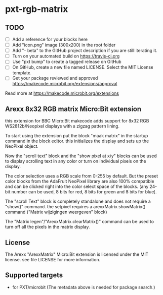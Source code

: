 # pxt-rgb-matrix



## TODO

- [ ] Add a reference for your blocks here
- [ ] Add "icon.png" image (300x200) in the root folder
- [ ] Add "- beta" to the GitHub project description if you are still iterating it.
- [ ] Turn on your automated build on https://travis-ci.org
- [ ] Use "pxt bump" to create a tagged release on GitHub
- [ ] On GitHub, create a new file named LICENSE. Select the MIT License template.
- [ ] Get your package reviewed and approved https://makecode.microbit.org/extensions/approval

Read more at https://makecode.microbit.org/extensions


## Arexx 8x32 RGB matrix Micro:Bit extension

this extension for BBC Micro:Bit makecode adds support for 8x32 RGB WS2812b/Neopixel displays with a zigzag pattern lining.

To start using the extension put the block "maak matrix" in the startup command in the block editor. this initializes the display and sets up the NeoPixel object.

Now the "scroll text" block and the "show pixel at x/y" blocks can be used to display scrolling text in any color or turn on individual pixels on the display.

The color selection uses a RGB scale from 0-255 by default. But the preset color blocks from the AdaFruit NeoPixel library are also 100% compatible and can be clicked right into the color select space of the blocks. (any 24-bit number can be used, 8 bits for red, 8 bits for green and 8 bits for blue).

The "scroll Text" block is completely standalone and does not require a "show()" command. the setpixel requires a arexxMatrix.showMatrix() command ("Matrix wijzigingen weergeven" block)

The "Matrix legen"/"ArexxMatrix.clearMatrix()" command can be used to turn off all the pixels in the matrix display.

## License
The Arexx "ArexxMatrix" Micro:Bit extension is licensed under the MIT license. see file LICENSE for more information.


## Supported targets

* for PXT/microbit
(The metadata above is needed for package search.)
